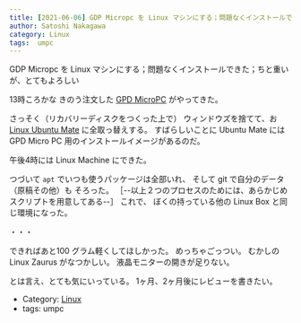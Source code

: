 ```yaml
---
title: [2021-06-06] GDP Micropc を Linux マシンにする；問題なくインストールできた；ちと重いが、とてもよろしい
author: Satoshi Nakagawa
category: Linux
tags:  umpc
---
```


GDP Micropc を Linux マシンにする；問題なくインストールできた；ちと重いが、とてもよろしい

 13時ころかな
きのう注文した
[GPD MicroPC](https://www.links.co.jp/item/gpd-micropc/) がやってきた。

 さっそく（リカバリーディスクをつくった上で）
ウィンドウズを捨てて、お
[Linux Ubuntu Mate](https://ubuntu-mate.org/) に全取っ替えする。
すばらしいことに Ubuntu Mate には
GPD Micro PC 用のインストールイメージがあるのだ。

 午後4時には Linux Machine にできた。

 つづいて
`apt` でいつも使うパッケージは全部いれ、
そして git で自分のデータ（原稿その他）も
そろった。
［--以上２つのプロセスのためには、あらかじめスクリプトを用意してある--］
これで、
ぼくの持っている他の Linux Box と同じ環境になった。

 ・・・

 できればあと100 グラム軽くしてほしかった。
めっちゃごっつい。
むかしの Linux Zaurus がなつかしい。
液晶モニターの開きが足りない。

 とは言え、とても気にいっている。
1ヶ月、2ヶ月後にレビューを書きたい。

- Category: [Linux](https://merapano.github.io/categories.html#Linux)
- tags:  umpc
